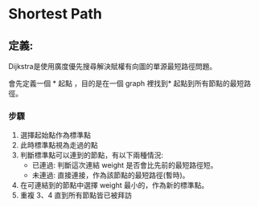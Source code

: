# Shortest Path

## 定義:

Dijkstra是使用廣度優先搜尋解決賦權有向圖的單源最短路徑問題。

會先定義一個 * 起點 ，目的是在一個 graph 裡找到* 起點到所有節點的最短路徑。

### 步驟
1. 選擇起始點作為標準點
2. 此時標準點視為走過的點
3. 判斷標準點可以連到的節點，有以下兩種情況:
    - 已連過: 判斷這次連結 weight 是否會比先前的最短路徑短。
    - 未連過: 直接連接，作為該節點的最短路徑(暫時)。
4. 在可連結到的節點中選擇 weight 最小的，作為新的標準點。
5. 重複 3、4 直到所有節點皆已被拜訪
